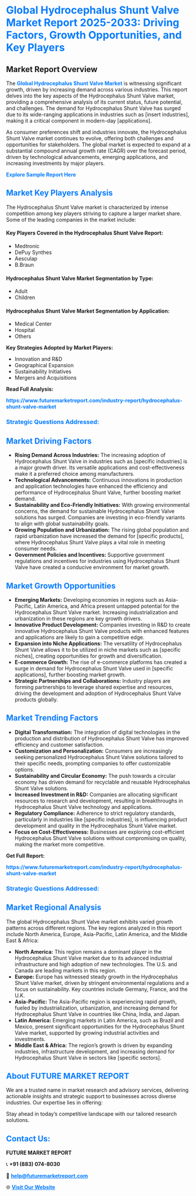 <h1 style="color: #007BFF;">Global Hydrocephalus Shunt Valve Market Report 2025-2033: Driving Factors, Growth Opportunities, and Key Players</h1>

<section id="overview">
<h2>Market Report Overview</h2>
<p>The <a href="https://www.futuremarketreport.com/industry-report/hydrocephalus-shunt-valve-market" style="color: #007BFF; text-decoration: none;"><strong>Global Hydrocephalus Shunt Valve Market</strong></a> is witnessing significant growth, driven by increasing demand across various industries. This report delves into the key aspects of the Hydrocephalus Shunt Valve market, providing a comprehensive analysis of its current status, future potential, and challenges. The demand for Hydrocephalus Shunt Valve has surged due to its wide-ranging applications in industries such as [insert industries], making it a critical component in modern-day [applications].</p>
<p>As consumer preferences shift and industries innovate, the Hydrocephalus Shunt Valve market continues to evolve, offering both challenges and opportunities for stakeholders. The global market is expected to expand at a substantial compound annual growth rate (CAGR) over the forecast period, driven by technological advancements, emerging applications, and increasing investments by major players.</p>
</section>

<section id="overview">
<p><a href="https://www.futuremarketreport.com/request-sample/reportId=98956" style="color: #007BFF; text-decoration: none;"><strong>Explore Sample Report Here</strong></a></p>
</section>

<section id="key-players">
<h2 style="color: #007BFF;">Market Key Players Analysis</h2>
<p>The Hydrocephalus Shunt Valve market is characterized by intense competition among key players striving to capture a larger market share. Some of the leading companies in the market include:</p>
<h4>Key Players Covered in the Hydrocephalus Shunt Valve Report:</h4>
<ul><li>Medtronic</li><li>DePuy Synthes</li><li>Aesculap</li><li>B.Braun</li></ul>
<h4>Hydrocephalus Shunt Valve Market Segmentation by Type:</h4>
<ul><li>Adult</li><li>Children</li></ul>

<h4>Hydrocephalus Shunt Valve Market Segmentation by Application:</h4>
<ul><li>Medical Center</li><li>Hospital</li><li>Others</li></ul>
<p><strong>Key Strategies Adopted by Market Players:</strong></p>
<ul>
<li>Innovation and R&D</li>
<li>Geographical Expansion</li>
<li>Sustainability Initiatives</li>
<li>Mergers and Acquisitions</li>
</ul>
</section>

<section>
<p><strong>Read Full Analysis: </strong></p><a href="https://www.futuremarketreport.com/industry-report/hydrocephalus-shunt-valve-market" style="color: #007BFF; text-decoration: none;"><strong>https://www.futuremarketreport.com/industry-report/hydrocephalus-shunt-valve-market</strong></a>
<h3 style="color: #007BFF;">Strategic Questions Addressed:</h3>
</section>

<section id="driving-factors">
<h2 style="color: #007BFF;">Market Driving Factors</h2>
<ul>
<li><strong>Rising Demand Across Industries:</strong> The increasing adoption of Hydrocephalus Shunt Valve in industries such as [specific industries] is a major growth driver. Its versatile applications and cost-effectiveness make it a preferred choice among manufacturers.</li>
<li><strong>Technological Advancements:</strong> Continuous innovations in production and application technologies have enhanced the efficiency and performance of Hydrocephalus Shunt Valve, further boosting market demand.</li>
<li><strong>Sustainability and Eco-Friendly Initiatives:</strong> With growing environmental concerns, the demand for sustainable Hydrocephalus Shunt Valve solutions has surged. Companies are investing in eco-friendly variants to align with global sustainability goals.</li>
<li><strong>Growing Population and Urbanization:</strong> The rising global population and rapid urbanization have increased the demand for [specific products], where Hydrocephalus Shunt Valve plays a vital role in meeting consumer needs.</li>
<li><strong>Government Policies and Incentives:</strong> Supportive government regulations and incentives for industries using Hydrocephalus Shunt Valve have created a conducive environment for market growth.</li>
</ul>
</section>

<section id="growth-opportunities">
<h2 style="color: #007BFF;">Market Growth Opportunities</h2>
<ul>
<li><strong>Emerging Markets:</strong> Developing economies in regions such as Asia-Pacific, Latin America, and Africa present untapped potential for the Hydrocephalus Shunt Valve market. Increasing industrialization and urbanization in these regions are key growth drivers.</li>
<li><strong>Innovative Product Development:</strong> Companies investing in R&D to create innovative Hydrocephalus Shunt Valve products with enhanced features and applications are likely to gain a competitive edge.</li>
<li><strong>Expansion into Niche Applications:</strong> The versatility of Hydrocephalus Shunt Valve allows it to be utilized in niche markets such as [specific niches], creating opportunities for growth and diversification.</li>
<li><strong>E-commerce Growth:</strong> The rise of e-commerce platforms has created a surge in demand for Hydrocephalus Shunt Valve used in [specific applications], further boosting market growth.</li>
<li><strong>Strategic Partnerships and Collaborations:</strong> Industry players are forming partnerships to leverage shared expertise and resources, driving the development and adoption of Hydrocephalus Shunt Valve products globally.</li>
</ul>
</section>

<section id="trending-factors">
<h2 style="color: #007BFF;">Market Trending Factors</h2>
<ul>
<li><strong>Digital Transformation:</strong> The integration of digital technologies in the production and distribution of Hydrocephalus Shunt Valve has improved efficiency and customer satisfaction.</li>
<li><strong>Customization and Personalization:</strong> Consumers are increasingly seeking personalized Hydrocephalus Shunt Valve solutions tailored to their specific needs, prompting companies to offer customizable options.</li>
<li><strong>Sustainability and Circular Economy:</strong> The push towards a circular economy has driven demand for recyclable and reusable Hydrocephalus Shunt Valve solutions.</li>
<li><strong>Increased Investment in R&D:</strong> Companies are allocating significant resources to research and development, resulting in breakthroughs in Hydrocephalus Shunt Valve technology and applications.</li>
<li><strong>Regulatory Compliance:</strong> Adherence to strict regulatory standards, particularly in industries like [specific industries], is influencing product development and quality in the Hydrocephalus Shunt Valve market.</li>
<li><strong>Focus on Cost-Effectiveness:</strong> Businesses are exploring cost-efficient Hydrocephalus Shunt Valve solutions without compromising on quality, making the market more competitive.</li>
</ul>
</section>

<section>
<p><strong>Get Full Report: </strong></p><a href="https://www.futuremarketreport.com/industry-report/hydrocephalus-shunt-valve-market" style="color: #007BFF; text-decoration: none;"><strong>https://www.futuremarketreport.com/industry-report/hydrocephalus-shunt-valve-market</strong></a>
<h3 style="color: #007BFF;">Strategic Questions Addressed:</h3>
</section>


<section id="regional-analysis">
<h2 style="color: #007BFF;">Market Regional Analysis</h2>
<p>The global Hydrocephalus Shunt Valve market exhibits varied growth patterns across different regions. The key regions analyzed in this report include North America, Europe, Asia-Pacific, Latin America, and the Middle East & Africa:</p>
<ul>
<li><strong>North America:</strong> This region remains a dominant player in the Hydrocephalus Shunt Valve market due to its advanced industrial infrastructure and high adoption of new technologies. The U.S. and Canada are leading markets in this region.</li>
<li><strong>Europe:</strong> Europe has witnessed steady growth in the Hydrocephalus Shunt Valve market, driven by stringent environmental regulations and a focus on sustainability. Key countries include Germany, France, and the U.K.</li>
<li><strong>Asia-Pacific:</strong> The Asia-Pacific region is experiencing rapid growth, fueled by industrialization, urbanization, and increasing demand for Hydrocephalus Shunt Valve in countries like China, India, and Japan.</li>
<li><strong>Latin America:</strong> Emerging markets in Latin America, such as Brazil and Mexico, present significant opportunities for the Hydrocephalus Shunt Valve market, supported by growing industrial activities and investments.</li>
<li><strong>Middle East & Africa:</strong> The region’s growth is driven by expanding industries, infrastructure development, and increasing demand for Hydrocephalus Shunt Valve in sectors like [specific sectors].</li>
</ul>
</section>

<footer>
<h2 style="color: #007BFF;">About FUTURE MARKET REPORT</h2>
<p>We are a trusted name in market research and advisory services, delivering actionable insights and strategic support to businesses across diverse industries. Our expertise lies in offering:</p>

<p>Stay ahead in today’s competitive landscape with our tailored research solutions.</p>

<h2 style="color: #007BFF;">Contact Us:</h2>
<p><strong>FUTURE MARKET REPORT</strong></p>
<p>📞 <strong>+91 (883) 074-8030</strong></p>
<p>📧 <strong><a href="mailto:help@futuremarketreport.com" style="color: #007BFF;">help@futuremarketreport.com</a></strong></p>
<p>🌐 <strong><a href="https://www.futuremarketreport.com/" style="color: #007BFF;">Visit Our Website</a></strong></p>
</footer>